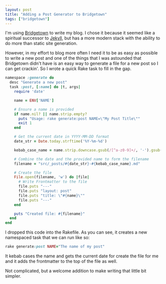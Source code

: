```yaml
---
layout: post
title: "Adding a Post Generator to Bridgetown"
tags: ["bridgetown"]
---
```


I'm using [Bridgetown](https://www.bridgetownrb.com/) to write my blog.
I chose it because it seemed like a spiritual successor to
[Jekyll](https://jekyllrb.com/), but has a more modern stack with the
ability to do more than static site generation.

However, in my effort to blog more often I need it to be as easy as
possible to write a new post and one of the things that I was astounded
that Bridgetown didn't have is an easy way to generate a file for a new
post so I can get crackin'. So I wrote a quick Rake task to fill in the gap.

```rb
namespace :generate do
  desc "Generate a new post"
  task :post, [:name] do |t, args|
    require 'date'

    name = ENV['NAME']

    # Ensure a name is provided
    if name.nil? || name.strip.empty?
      puts "Usage: rake generate:post NAME=\"My Post Title\""
      exit 1
    end

    # Get the current date in YYYY-MM-DD format
    date_str = Date.today.strftime('%Y-%m-%d')

    kebab_case_name = name.strip.downcase.gsub(/[^a-z0-9]+/, '-').gsub(/^-|-$/, '')

    # Combine the date and the provided name to form the filename
    filename = "src/_posts/#{date_str}-#{kebab_case_name}.md"

    # Create the file
    File.open(filename, 'w') do |file|
      # Write Frontmatter to the file
      file.puts "---"
      file.puts "layout: post"
      file.puts "title: \"#{name}\""
      file.puts "---"
    end

    puts "Created file: #{filename}"
  end
end
```

I dropped this code into the Rakefile. As you can see, it creates a
new namespaced task that we can run like so:

```rb
rake generate:post NAME="The name of my post"
```

It kebab cases the name and gets the current date for create the file
for me and it adds the frontmatter to the top of the file as well.

Not complicated, but a welcome addition to make writing that little bit simpler.
